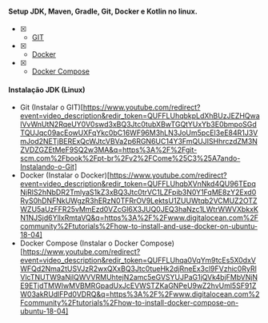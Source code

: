 #### Setup JDK, Maven, Gradle, Git, Docker e Kotlin no linux.

- [x] - [GIT](https://git-scm.com/book/pt-br/v2/Come%C3%A7ando-Instalando-o-Git)
- [x] - [Docker](https://www.digitalocean.com/community/tutorials/how-to-install-and-use-docker-on-ubuntu-20-04)
- [x] - [Docker Compose](https://www.digitalocean.com/community/tutorials/how-to-install-and-use-docker-compose-on-ubuntu-20-04)

#### Instalação JDK (Linux)

- Git (Instalar o GIT)[https://www.youtube.com/redirect?event=video_description&redir_token=QUFFLUhqbkpLdXhBUzJEZHQwalVvWnUtN2RqeUY0V0swd3xBQ3Jtc0tubXBwTGQtYUxYb3E0bmpoSGdTQUJqc09acEowUXFqYkc0bC16WF96M3hLN3JoUm5pcEI3eE84R1J3VmJod2NETjBERExQcWJtcVBVa2p6RGN6UC14Y3FmQUJISHhrczdZM3NZVDZGZEtMeF9SQ2w3MA&q=https%3A%2F%2Fgit-scm.com%2Fbook%2Fpt-br%2Fv2%2FCome%25C3%25A7ando-Instalando-o-Git]
- Docker (Instalar o Docker)[https://www.youtube.com/redirect?event=video_description&redir_token=QUFFLUhqbXVnNkd4QU96TEpqNjRlS2hNbDR2TmlyaS1kZ3xBQ3Jtc0trVC1LZFpib3N0Y1FqME8zY2Exd0RyS0hDNFNkUWgzR3hERzN0TFRrOV9LektsU1ZUUWtqb2VCMUZ2OTZWZU5aUzFFR25vMmEzd0VZcGl6X3JUQ0JEQ3haNzc1LWtrWWVXbkxKN1NJSjd6YllxRmtaVQ&q=https%3A%2F%2Fwww.digitalocean.com%2Fcommunity%2Ftutorials%2Fhow-to-install-and-use-docker-on-ubuntu-18-04]
- Docker Compose (Instalar o Docker Compose)[https://www.youtube.com/redirect?event=video_description&redir_token=QUFFLUhqa0VqYm9tcEs5X0dxVWFQd2Nma2tUSVJzR2wxQXxBQ3Jtc0tueHk2djRneEx3cl9FVzhic0RyRlVlcTNUTW9aNjlQWVVRMUhtejN2amc5eGVSYUJPaG1jQVk4bjFMbVNjNE9ETjdTMWIwMVBMRGpadUxJcEVWSTZKaGNPeU9wZ2hvUml5SF91ZW03akRUdlFPd0VDRQ&q=https%3A%2F%2Fwww.digitalocean.com%2Fcommunity%2Ftutorials%2Fhow-to-install-docker-compose-on-ubuntu-18-04]
